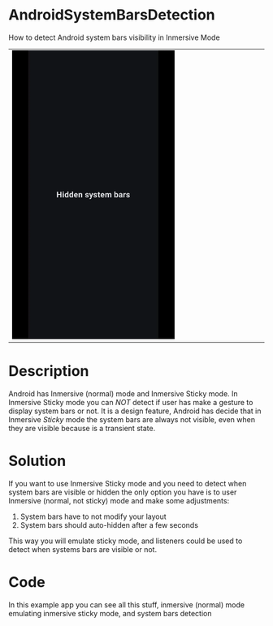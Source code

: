 # AndroidSystemBarsDetection
How to detect Android system bars visibility in Inmersive Mode



<table width="100%" align="center">
  <tbody>
    <tr>
      <td width="50%">
        <img
          src="SystemBarsDetectionInmersiveMode.webp"
          width="320"
          alt="A video showing some items being reordered and some being stacked"
        />
      </td>
    </tr>
  </tbody>
</table>

# Description
Android has Inmersive (normal) mode and Inmersive Sticky mode. In Inmersive Sticky mode you can *NOT* detect if user has make a gesture to display system bars or not. It is a design feature, Android has decide that in Inmersive *Sticky* mode the system bars are always not visible, even when they are visible because is a transient state.

# Solution
If you want to use Inmersive Sticky mode and you need to detect when system bars are visible or hidden the only option you have is to user Inmersive (normal, not sticky) mode and make some adjustments:
1. System bars have to not modify your layout
2. System bars should auto-hidden after a few seconds

This way you will emulate sticky mode, and listeners could be used to detect when systems bars are visible or not.

# Code
In this example app you can see all this stuff, inmersive (normal) mode emulating inmersive sticky mode, and system bars detection
